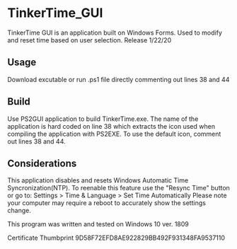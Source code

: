 # TinkerTime_GUI
TinkerTime GUI is an application built on Windows Forms. Used to modify and reset time based on user selection.
Release 1/22/20

## Usage
Download excutable or run .ps1 file directly commenting out lines 38 and 44

## Build
Use PS2GUI application to build TinkerTime.exe. The name of the application is hard coded on line 38 which extracts the icon used when compiling the application with PS2EXE. To use the default icon, comment out lines 38 and 44.

## Considerations
This application disables and resets Windows Automatic Time Syncronization(NTP). To reenable this feature use the "Resync Time" button or
go to: Settings > Time & Language > Set Time Automatically
Please note  your computer may require a reboot to accurately show the settings change.

This program was written and tested on Windows 10 ver. 1809

Certificate Thumbprint
9D58F72EFD8AE922829BB492F931348FA9537110